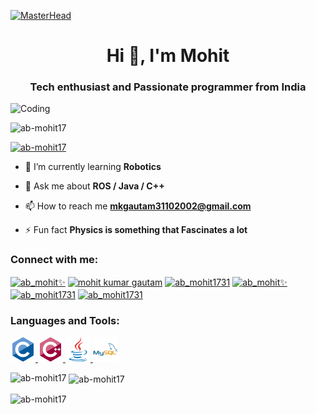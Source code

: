 [![MasterHead](https://cdn.wallpapersafari.com/91/85/Jv97qt.jpg)](https://github.com/AB-Mohit17)
<h1 align="center">Hi 👋, I'm Mohit</h1>
<h3 align="center">Tech enthusiast and Passionate programmer from India</h3> 
<img align="centre" alt="Coding" width="400" src="https://media0.giphy.com/media/i1JHRZSXO9LZZDHqii/giphy.gif?cid=ecf05e47b8967dz7vzj091u7q932sqhg3avlbiddapxzr9p7&rid=giphy.gif&ct=g">

<p align="left"> <img src="https://komarev.com/ghpvc/?username=ab-mohit17&label=Profile%20views&color=0e75b6&style=flat" alt="ab-mohit17" /> </p>

<p align="left"> <a href="https://github.com/ryo-ma/github-profile-trophy"><img src="https://github-profile-trophy.vercel.app/?username=ab-mohit17" alt="ab-mohit17" /></a> </p>

- 🌱 I’m currently learning **Robotics**

- 💬 Ask me about **ROS / Java / C++**

- 📫 How to reach me **mkgautam31102002@gmail.com**

- ⚡ Fun fact **Physics is something that Fascinates a lot**

<h3 align="left">Connect with me:</h3>
<p align="left">
<a href="https://linkedin.com/in/ab_mohit✨" target="blank"><img align="center" src="https://raw.githubusercontent.com/rahuldkjain/github-profile-readme-generator/master/src/images/icons/Social/linked-in-alt.svg" alt="ab_mohit✨" height="30" width="40" /></a>
<a href="https://fb.com/mohit kumar gautam" target="blank"><img align="center" src="https://raw.githubusercontent.com/rahuldkjain/github-profile-readme-generator/master/src/images/icons/Social/facebook.svg" alt="mohit kumar gautam" height="30" width="40" /></a>
<a href="https://instagram.com/ab_mohit1731" target="blank"><img align="center" src="https://raw.githubusercontent.com/rahuldkjain/github-profile-readme-generator/master/src/images/icons/Social/instagram.svg" alt="ab_mohit1731" height="30" width="40" /></a>
<a href="https://medium.com/ab_mohit✨" target="blank"><img align="center" src="https://raw.githubusercontent.com/rahuldkjain/github-profile-readme-generator/master/src/images/icons/Social/medium.svg" alt="ab_mohit✨" height="30" width="40" /></a>
<a href="https://www.codechef.com/users/ab_mohit1731" target="blank"><img align="center" src="https://cdn.jsdelivr.net/npm/simple-icons@3.1.0/icons/codechef.svg" alt="ab_mohit1731" height="30" width="40" /></a>
<a href="https://codeforces.com/profile/ab_mohit1731" target="blank"><img align="center" src="https://raw.githubusercontent.com/rahuldkjain/github-profile-readme-generator/master/src/images/icons/Social/codeforces.svg" alt="ab_mohit1731" height="30" width="40" /></a>
</p>

<h3 align="left">Languages and Tools:</h3>
<p align="left"> <a href="https://www.cprogramming.com/" target="_blank" rel="noreferrer"> <img src="https://raw.githubusercontent.com/devicons/devicon/master/icons/c/c-original.svg" alt="c" width="40" height="40"/> </a> <a href="https://www.w3schools.com/cpp/" target="_blank" rel="noreferrer"> <img src="https://raw.githubusercontent.com/devicons/devicon/master/icons/cplusplus/cplusplus-original.svg" alt="cplusplus" width="40" height="40"/> </a> <a href="https://www.java.com" target="_blank" rel="noreferrer"> <img src="https://raw.githubusercontent.com/devicons/devicon/master/icons/java/java-original.svg" alt="java" width="40" height="40"/> </a> <a href="https://www.mysql.com/" target="_blank" rel="noreferrer"> <img src="https://raw.githubusercontent.com/devicons/devicon/master/icons/mysql/mysql-original-wordmark.svg" alt="mysql" width="40" height="40"/> </a> </p>

<p><img align="left" src="https://github-readme-stats.vercel.app/api/top-langs?username=ab-mohit17&show_icons=true&locale=en&layout=compact" alt="ab-mohit17" /></p>

<p>&nbsp;<img align="center" src="https://github-readme-stats.vercel.app/api?username=ab-mohit17&show_icons=true&locale=en" alt="ab-mohit17" /></p>

<p><img align="center" src="https://github-readme-streak-stats.herokuapp.com/?user=ab-mohit17&" alt="ab-mohit17" /></p>
